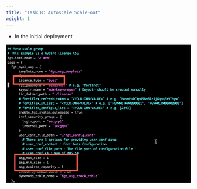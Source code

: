 ```yaml
---
title: "Task 8: Autoscale Scale-out"
weight: 1
---
```


* In the initial deployment

![](image-t8-1.png)
